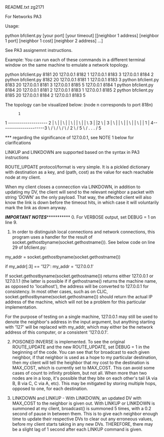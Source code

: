 README.txt
zg2171

For Networks PA3

Usage: 

python bfclient.py [your port] [your timeout] [[neighbor 1 address] [neighbor 1 port] [neighbor 1 cost] [neighbor 2 address] ...]

See PA3 assignemnt instructions.

Example:
You can run each of these commands in a different terminal window on the same machine to emulate a network topology.

python bfclient.py 8181 20 127.0.0.1 8182 1 127.0.0.1 8183 3 127.0.0.1 8184 2
python bfclient.py 8182 20 127.0.0.1 8181 1 127.0.0.1 8183 3
python bfclient.py 8183 20 127.0.0.1 8181 3 127.0.0.1 8185 5 127.0.0.1 8184 1
python bfclient.py 8184 20 127.0.0.1 8181 2 127.0.0.1 8183 1 127.0.0.1 8185 2
python bfclient.py 8185 20 127.0.0.1 8184 2 127.0.0.1 8183 5


The topology can be visualized below: (node n corresponds to port 818n)

		  1
1 -------------------- 2
| \                    |
|   \                  |
|     \                |
|       \              |
|		  \	3		   |
|2		    \          | 3
|		      \        |
|		        \      |
|		          \    |
|		            \  |
|		   1          \|
4----------------------3
 \                    /
  \                  /
   \                /
    \              /
   2 \            / 5
      \          /
            . 
            . 
            . 
            \/
            5



*** regarding the significance of 127.0.0.1, see NOTE 1 below for clarifications

LINKUP and LINKDOWN are supported based on the syntax in PA3 instructions

ROUTE_UPDATE protocol/format is very simple. It is a pickled dictionary with destination as a key, and (path, cost) as the value for each reachable node at my client.

When my client closes a connecction via LINKDOWN, in addition to updating my DV, the client will send to the relevant neighbor a packet with string 'DOWN' as the only payload. That way, the affected client will also know the link is down before the timeout hits, in which case it will voluntarily mark the link as down anyway.



*******************IMPORTANT NOTES******************************
0. For VERBOSE output, set DEBUG = 1 on line 9.

1. In order to distinguish local connections and network connections, this program uses a handler for the result of socket.gethostbyname(socket.gethostname()). See below code on line 29 of bfclient.py:

my_addr = socket.gethostbyname(socket.gethostname())

if my_addr[:3] == '127':
	my_addr = '127.0.0.1'

If socket.gethostbyname(socket.gethostname()) returns either 127.0.0.1 or 127.0.1.1 (the latter is possible if if gethostname() returns the machine name, as opposed to 'localhost'), the address will be converted to 127.0.0.1 for consistency. In most other cases, such as on CLIC, socket.gethostbyname(socket.gethostname()) should return the actual IP address of the machine, which will not be a problem for this particular implementation.

For the purpose of testing on a single machine, 127.0.0.1 may still be used to denote the neighbor's address in the input argument, but anything starting with '127' will be replaced with my_addr, which may either be the network address of this computer, or a consistent '127.0.0.1'.

2. POISONED INVERSE is implemented. To see the original ROUTE_UPDATE and the new ROUTE_UPDATE, set DEBUG = 1 in the beginning of the code. You can see that for broadcast to each given neighbor, if that neighbor is used as a hope to my particular destination, then my client will tell the heighbor that my cost to the destination is MAX_COST, which is currently set to MAX_COST. This can avoid some cases of count to infinity problem, but not all. When more than two nodes are in a loop, it's possible that they bite on each other's tail (A via B, B via C, C via A, etc). This may be mitigated by storing multiple hops, opposed to one, for each destination.

3. LINKDOWN and LINKUP - With LINKDOWN, an updated DV with MAX_COST to the neighbor is given out.  With LINKUP or LINKDOWN is summoned at my client, broadcast() is summoned 5 times, with a 0.2 second of pause in between them. This is to give each neighbor enough time to update their respective DVs to clear out any erroneous values, before my client starts taking in any new DVs. THEREFORE, there may be a slight lag of 1 second after each LINKUP command is given.


